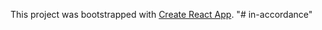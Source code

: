 This project was bootstrapped with [Create React App](https://github.com/facebook/create-react-app).
"# in-accordance" 
